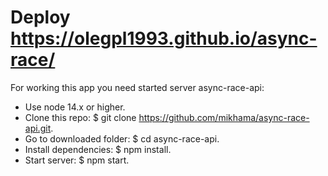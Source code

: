 # Deploy https://olegpl1993.github.io/async-race/

For working this app you need started server async-race-api:
- Use node 14.x or higher.
- Clone this repo: $ git clone https://github.com/mikhama/async-race-api.git.
- Go to downloaded folder: $ cd async-race-api.
- Install dependencies: $ npm install.
- Start server: $ npm start.
